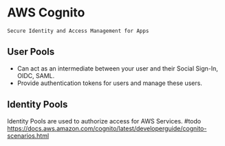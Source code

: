 # AWS Cognito
```ad-info
Secure Identity and Access Management for Apps
```
## User Pools
- Can act as an intermediate between your user and their Social Sign-In, OIDC, SAML.
- Provide authentication tokens for users and manage these users.

## Identity Pools
Identity Pools are used to authorize access for AWS Services.
#todo
https://docs.aws.amazon.com/cognito/latest/developerguide/cognito-scenarios.html